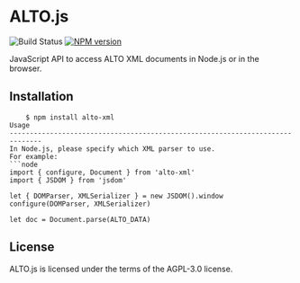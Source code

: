 ALTO.js
==============================================================================
![Build Status](https://github.com/inukshuk/alto.js/actions/workflows/ci.yml/badge.svg?branch=main)
[![NPM version](https://img.shields.io/npm/v/alto-xml.svg)](https://www.npmjs.com/package/alto-xml)

JavaScript API to access ALTO XML documents in Node.js or in the browser.

Installation
------------------------------------------------------------------------------
```console
    $ npm install alto-xml
Usage
------------------------------------------------------------------------------
In Node.js, please specify which XML parser to use.
For example:
```node
import { configure, Document } from 'alto-xml'
import { JSDOM } from 'jsdom'

let { DOMParser, XMLSerializer } = new JSDOM().window
configure(DOMParser, XMLSerializer)

let doc = Document.parse(ALTO_DATA)
```

License
------------------------------------------------------------------------------
ALTO.js is licensed under the terms of the AGPL-3.0 license.
